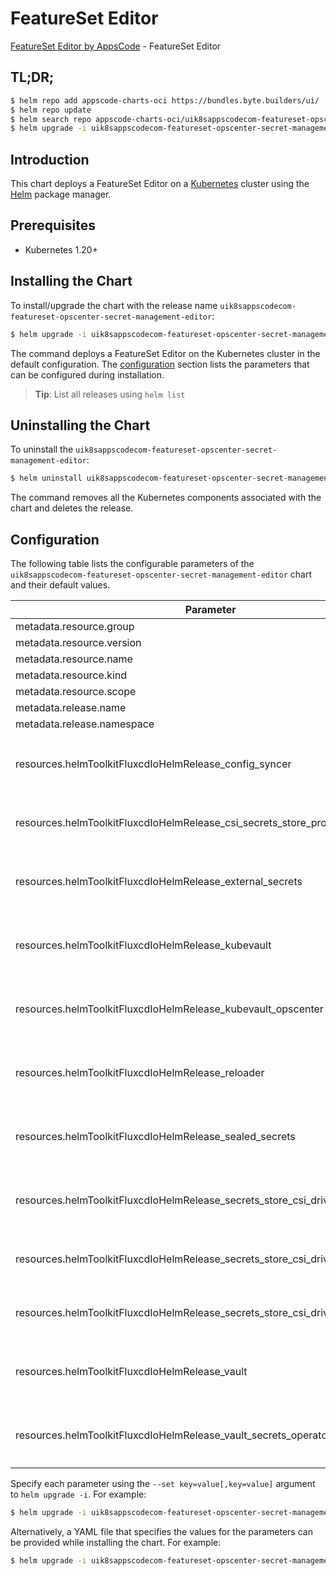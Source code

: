 # FeatureSet Editor

[FeatureSet Editor by AppsCode](https://byte.builders) - FeatureSet Editor

## TL;DR;

```bash
$ helm repo add appscode-charts-oci https://bundles.byte.builders/ui/
$ helm repo update
$ helm search repo appscode-charts-oci/uik8sappscodecom-featureset-opscenter-secret-management-editor --version=v0.4.18
$ helm upgrade -i uik8sappscodecom-featureset-opscenter-secret-management-editor appscode-charts-oci/uik8sappscodecom-featureset-opscenter-secret-management-editor -n default --create-namespace --version=v0.4.18
```

## Introduction

This chart deploys a FeatureSet Editor on a [Kubernetes](http://kubernetes.io) cluster using the [Helm](https://helm.sh) package manager.

## Prerequisites

- Kubernetes 1.20+

## Installing the Chart

To install/upgrade the chart with the release name `uik8sappscodecom-featureset-opscenter-secret-management-editor`:

```bash
$ helm upgrade -i uik8sappscodecom-featureset-opscenter-secret-management-editor appscode-charts-oci/uik8sappscodecom-featureset-opscenter-secret-management-editor -n default --create-namespace --version=v0.4.18
```

The command deploys a FeatureSet Editor on the Kubernetes cluster in the default configuration. The [configuration](#configuration) section lists the parameters that can be configured during installation.

> **Tip**: List all releases using `helm list`

## Uninstalling the Chart

To uninstall the `uik8sappscodecom-featureset-opscenter-secret-management-editor`:

```bash
$ helm uninstall uik8sappscodecom-featureset-opscenter-secret-management-editor -n default
```

The command removes all the Kubernetes components associated with the chart and deletes the release.

## Configuration

The following table lists the configurable parameters of the `uik8sappscodecom-featureset-opscenter-secret-management-editor` chart and their default values.

|                                   Parameter                                    | Description |                                                                                                                                                                                                                                                                                                                                                                   Default                                                                                                                                                                                                                                                                                                                                                                    |
|--------------------------------------------------------------------------------|-------------|----------------------------------------------------------------------------------------------------------------------------------------------------------------------------------------------------------------------------------------------------------------------------------------------------------------------------------------------------------------------------------------------------------------------------------------------------------------------------------------------------------------------------------------------------------------------------------------------------------------------------------------------------------------------------------------------------------------------------------------------|
| metadata.resource.group                                                        |             | <code>ui.k8s.appscode.com</code>                                                                                                                                                                                                                                                                                                                                                                                                                                                                                                                                                                                                                                                                                                             |
| metadata.resource.version                                                      |             | <code>v1alpha1</code>                                                                                                                                                                                                                                                                                                                                                                                                                                                                                                                                                                                                                                                                                                                        |
| metadata.resource.name                                                         |             | <code>featuresets</code>                                                                                                                                                                                                                                                                                                                                                                                                                                                                                                                                                                                                                                                                                                                     |
| metadata.resource.kind                                                         |             | <code>FeatureSet</code>                                                                                                                                                                                                                                                                                                                                                                                                                                                                                                                                                                                                                                                                                                                      |
| metadata.resource.scope                                                        |             | <code>Cluster</code>                                                                                                                                                                                                                                                                                                                                                                                                                                                                                                                                                                                                                                                                                                                         |
| metadata.release.name                                                          |             | <code>RELEASE-NAME</code>                                                                                                                                                                                                                                                                                                                                                                                                                                                                                                                                                                                                                                                                                                                    |
| metadata.release.namespace                                                     |             | <code>default</code>                                                                                                                                                                                                                                                                                                                                                                                                                                                                                                                                                                                                                                                                                                                         |
| resources.helmToolkitFluxcdIoHelmRelease_config_syncer                         |             | <code>{"apiVersion":"helm.toolkit.fluxcd.io/v2","kind":"HelmRelease","metadata":{"labels":{"app.kubernetes.io/component":"config-syncer"},"name":"config-syncer","namespace":"kubeops"},"spec":{"chart":{"spec":{"chart":"config-syncer","sourceRef":{"kind":"HelmRepository","name":"appscode-charts-oci","namespace":"kubeops"},"version":"v0.14.6"}},"install":{"crds":"CreateReplace","createNamespace":true,"remediation":{"retries":-1}},"interval":"5m","releaseName":"config-syncer","storageNamespace":"kubeops","targetNamespace":"kubeops","timeout":"30m","upgrade":{"crds":"CreateReplace","remediation":{"retries":-1}},"values":{"mode":"enterprise"}}}</code>                                                                |
| resources.helmToolkitFluxcdIoHelmRelease_csi_secrets_store_provider_azure      |             | <code>{"apiVersion":"helm.toolkit.fluxcd.io/v2","kind":"HelmRelease","metadata":{"labels":{"app.kubernetes.io/component":"csi-secrets-store-provider-azure"},"name":"csi-secrets-store-provider-azure","namespace":"kubeops"},"spec":{"chart":{"spec":{"chart":"csi-secrets-store-provider-azure","sourceRef":{"kind":"HelmRepository","name":"appscode-charts-oci","namespace":"kubeops"},"version":"1.5.2"}},"install":{"crds":"CreateReplace","createNamespace":true,"remediation":{"retries":-1}},"interval":"5m","releaseName":"csi-secrets-store-provider-azure","storageNamespace":"kubeops","targetNamespace":"kubeops","timeout":"30m","upgrade":{"crds":"CreateReplace","remediation":{"retries":-1}}}}</code>                     |
| resources.helmToolkitFluxcdIoHelmRelease_external_secrets                      |             | <code>{"apiVersion":"helm.toolkit.fluxcd.io/v2","kind":"HelmRelease","metadata":{"labels":{"app.kubernetes.io/component":"external-secrets"},"name":"external-secrets","namespace":"kubeops"},"spec":{"chart":{"spec":{"chart":"external-secrets","sourceRef":{"kind":"HelmRepository","name":"appscode-charts-oci","namespace":"kubeops"},"version":"0.9.12"}},"install":{"crds":"CreateReplace","createNamespace":true,"remediation":{"retries":-1}},"interval":"5m","releaseName":"external-secrets","storageNamespace":"kubeops","targetNamespace":"kubeops","timeout":"30m","upgrade":{"crds":"CreateReplace","remediation":{"retries":-1}}}}</code>                                                                                    |
| resources.helmToolkitFluxcdIoHelmRelease_kubevault                             |             | <code>{"apiVersion":"helm.toolkit.fluxcd.io/v2","kind":"HelmRelease","metadata":{"labels":{"app.kubernetes.io/component":"kubevault"},"name":"kubevault","namespace":"kubeops"},"spec":{"chart":{"spec":{"chart":"kubevault","sourceRef":{"kind":"HelmRepository","name":"appscode-charts-oci","namespace":"kubeops"},"version":"v2024.3.12"}},"install":{"crds":"CreateReplace","createNamespace":true,"remediation":{"retries":-1}},"interval":"5m","releaseName":"kubevault","storageNamespace":"kubevault","targetNamespace":"kubevault","timeout":"30m","upgrade":{"crds":"CreateReplace","remediation":{"retries":-1}}}}</code>                                                                                                        |
| resources.helmToolkitFluxcdIoHelmRelease_kubevault_opscenter                   |             | <code>{"apiVersion":"helm.toolkit.fluxcd.io/v2","kind":"HelmRelease","metadata":{"labels":{"app.kubernetes.io/component":"kubevault-opscenter"},"name":"kubevault-opscenter","namespace":"kubeops"},"spec":{"chart":{"spec":{"chart":"kubevault-opscenter","sourceRef":{"kind":"HelmRepository","name":"appscode-charts-oci","namespace":"kubeops"},"version":"v2024.1.31"}},"install":{"crds":"CreateReplace","createNamespace":true,"remediation":{"retries":-1}},"interval":"5m","releaseName":"kubevault-opscenter","storageNamespace":"kubevault","targetNamespace":"kubevault","timeout":"30m","upgrade":{"crds":"CreateReplace","remediation":{"retries":-1}}}}</code>                                                                |
| resources.helmToolkitFluxcdIoHelmRelease_reloader                              |             | <code>{"apiVersion":"helm.toolkit.fluxcd.io/v2","kind":"HelmRelease","metadata":{"labels":{"app.kubernetes.io/component":"reloader"},"name":"reloader","namespace":"kubeops"},"spec":{"chart":{"spec":{"chart":"reloader","sourceRef":{"kind":"HelmRepository","name":"appscode-charts-oci","namespace":"kubeops"},"version":"1.0.79"}},"install":{"crds":"CreateReplace","createNamespace":true,"remediation":{"retries":-1}},"interval":"5m","releaseName":"reloader","storageNamespace":"kubeops","targetNamespace":"kubeops","timeout":"30m","upgrade":{"crds":"CreateReplace","remediation":{"retries":-1}}}}</code>                                                                                                                    |
| resources.helmToolkitFluxcdIoHelmRelease_sealed_secrets                        |             | <code>{"apiVersion":"helm.toolkit.fluxcd.io/v2","kind":"HelmRelease","metadata":{"labels":{"app.kubernetes.io/component":"sealed-secrets"},"name":"sealed-secrets","namespace":"kubeops"},"spec":{"chart":{"spec":{"chart":"sealed-secrets","sourceRef":{"kind":"HelmRepository","name":"appscode-charts-oci","namespace":"kubeops"},"version":"2.14.2"}},"install":{"crds":"CreateReplace","createNamespace":true,"remediation":{"retries":-1}},"interval":"5m","releaseName":"sealed-secrets","storageNamespace":"kubeops","targetNamespace":"kubeops","timeout":"30m","upgrade":{"crds":"CreateReplace","remediation":{"retries":-1}}}}</code>                                                                                            |
| resources.helmToolkitFluxcdIoHelmRelease_secrets_store_csi_driver              |             | <code>{"apiVersion":"helm.toolkit.fluxcd.io/v2","kind":"HelmRelease","metadata":{"labels":{"app.kubernetes.io/component":"secrets-store-csi-driver"},"name":"secrets-store-csi-driver","namespace":"kubeops"},"spec":{"chart":{"spec":{"chart":"secrets-store-csi-driver","sourceRef":{"kind":"HelmRepository","name":"appscode-charts-oci","namespace":"kubeops"},"version":"1.4.1"}},"install":{"crds":"CreateReplace","createNamespace":true,"remediation":{"retries":-1}},"interval":"5m","releaseName":"secrets-store-csi-driver","storageNamespace":"kubeops","targetNamespace":"kubeops","timeout":"30m","upgrade":{"crds":"CreateReplace","remediation":{"retries":-1}}}}</code>                                                     |
| resources.helmToolkitFluxcdIoHelmRelease_secrets_store_csi_driver_provider_aws |             | <code>{"apiVersion":"helm.toolkit.fluxcd.io/v2","kind":"HelmRelease","metadata":{"labels":{"app.kubernetes.io/component":"secrets-store-csi-driver-provider-aws"},"name":"secrets-store-csi-driver-provider-aws","namespace":"kubeops"},"spec":{"chart":{"spec":{"chart":"secrets-store-csi-driver-provider-aws","sourceRef":{"kind":"HelmRepository","name":"appscode-charts-oci","namespace":"kubeops"},"version":"0.3.6"}},"install":{"crds":"CreateReplace","createNamespace":true,"remediation":{"retries":-1}},"interval":"5m","releaseName":"secrets-store-csi-driver-provider-aws","storageNamespace":"kubeops","targetNamespace":"kubeops","timeout":"30m","upgrade":{"crds":"CreateReplace","remediation":{"retries":-1}}}}</code> |
| resources.helmToolkitFluxcdIoHelmRelease_secrets_store_csi_driver_provider_gcp |             | <code>{"apiVersion":"helm.toolkit.fluxcd.io/v2","kind":"HelmRelease","metadata":{"labels":{"app.kubernetes.io/component":"secrets-store-csi-driver-provider-gcp"},"name":"secrets-store-csi-driver-provider-gcp","namespace":"kubeops"},"spec":{"chart":{"spec":{"chart":"secrets-store-csi-driver-provider-gcp","sourceRef":{"kind":"HelmRepository","name":"appscode-charts-oci","namespace":"kubeops"},"version":"0.1.0"}},"install":{"crds":"CreateReplace","createNamespace":true,"remediation":{"retries":-1}},"interval":"5m","releaseName":"secrets-store-csi-driver-provider-gcp","storageNamespace":"kubeops","targetNamespace":"kubeops","timeout":"30m","upgrade":{"crds":"CreateReplace","remediation":{"retries":-1}}}}</code> |
| resources.helmToolkitFluxcdIoHelmRelease_vault                                 |             | <code>{"apiVersion":"helm.toolkit.fluxcd.io/v2","kind":"HelmRelease","metadata":{"labels":{"app.kubernetes.io/component":"vault"},"name":"vault","namespace":"kubeops"},"spec":{"chart":{"spec":{"chart":"vault","sourceRef":{"kind":"HelmRepository","name":"appscode-charts-oci","namespace":"kubeops"},"version":"0.27.0"}},"install":{"crds":"CreateReplace","createNamespace":true,"remediation":{"retries":-1}},"interval":"5m","releaseName":"vault","storageNamespace":"kubeops","targetNamespace":"kubeops","timeout":"30m","upgrade":{"crds":"CreateReplace","remediation":{"retries":-1}}}}</code>                                                                                                                                |
| resources.helmToolkitFluxcdIoHelmRelease_vault_secrets_operator                |             | <code>{"apiVersion":"helm.toolkit.fluxcd.io/v2","kind":"HelmRelease","metadata":{"labels":{"app.kubernetes.io/component":"vault-secrets-operator"},"name":"vault-secrets-operator","namespace":"kubeops"},"spec":{"chart":{"spec":{"chart":"vault-secrets-operator","sourceRef":{"kind":"HelmRepository","name":"appscode-charts-oci","namespace":"kubeops"},"version":"0.4.3"}},"install":{"crds":"CreateReplace","createNamespace":true,"remediation":{"retries":-1}},"interval":"5m","releaseName":"vault-secrets-operator","storageNamespace":"kubeops","targetNamespace":"kubeops","timeout":"30m","upgrade":{"crds":"CreateReplace","remediation":{"retries":-1}}}}</code>                                                             |


Specify each parameter using the `--set key=value[,key=value]` argument to `helm upgrade -i`. For example:

```bash
$ helm upgrade -i uik8sappscodecom-featureset-opscenter-secret-management-editor appscode-charts-oci/uik8sappscodecom-featureset-opscenter-secret-management-editor -n default --create-namespace --version=v0.4.18 --set metadata.resource.group=ui.k8s.appscode.com
```

Alternatively, a YAML file that specifies the values for the parameters can be provided while
installing the chart. For example:

```bash
$ helm upgrade -i uik8sappscodecom-featureset-opscenter-secret-management-editor appscode-charts-oci/uik8sappscodecom-featureset-opscenter-secret-management-editor -n default --create-namespace --version=v0.4.18 --values values.yaml
```
